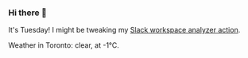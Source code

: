 ### Hi there :wave:

It's Tuesday! I might be tweaking my [Slack workspace analyzer action](https://github.com/bewuethr/slack-analyzer).

Weather in Toronto: clear, at -1°C.
